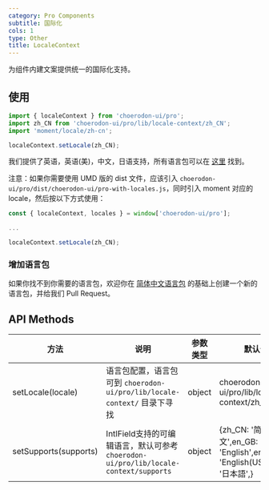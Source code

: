 ```yaml
---
category: Pro Components
subtitle: 国际化
cols: 1
type: Other
title: LocaleContext
---
```


为组件内建文案提供统一的国际化支持。

## 使用

```jsx
import { localeContext } from 'choerodon-ui/pro';
import zh_CN from 'choerodon-ui/pro/lib/locale-context/zh_CN';
import 'moment/locale/zh-cn';

localeContext.setLocale(zh_CN);

```

我们提供了英语，英语(美)，中文，日语支持，所有语言包可以在 [这里](https://github.com/choerodon/choerodon-ui/blob/master/components-pro/locale-context/) 找到。

注意：如果你需要使用 UMD 版的 dist 文件，应该引入 `choerodon-ui/pro/dist/choerodon-ui/pro-with-locales.js`，同时引入 moment 对应的 locale，然后按以下方式使用：

```jsx
const { localeContext, locales } = window['choerodon-ui/pro'];

...

localeContext.setLocale(zh_CN);
```

### 增加语言包

如果你找不到你需要的语言包，欢迎你在 [简体中文语言包](https://github.com/choerodon/choerodon-ui/blob/master/components-pro/locale-context/zh_CN.tsx) 的基础上创建一个新的语言包，并给我们 Pull Request。

## API Methods

| 方法 | 说明 | 参数类型 | 默认值 |
| --- | --- | --- | --- |
| setLocale(locale) | 语言包配置，语言包可到 `choerodon-ui/pro/lib/locale-context/` 目录下寻找 | object | choerodon-ui/pro/lib/locale-context/zh_CN |
| setSupports(supports) | IntlField支持的可编辑语言，默认可参考 `choerodon-ui/pro/lib/locale-context/supports`  | object | {zh_CN: '简体中文',en_GB: 'English',en_US: 'English(US)',ja_JP: '日本語',} |
